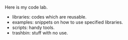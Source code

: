 Here is my code lab.

- libraries: codes which are reusable.
- examples: snippets on how to use specified libraries.
- scripts: handy tools.
- trashbin: stuff with no use.
